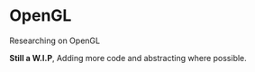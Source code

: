 # OpenGL
Researching on OpenGL

**Still a W.I.P**,
Adding more code and abstracting where possible.
